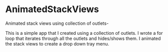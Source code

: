 # AnimatedStackViews
Animated stack views using collection of outlets-

This is a simple app that I created using a collection of outlets.  I wrote a for loop that iterates through all the outlets and hides/shows them.  I animated the stack views to create a drop down tray menu.
